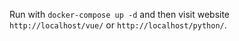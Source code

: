 Run with `docker-compose up -d` and then visit website `http://localhost/vue/` or `http://localhost/python/`.
